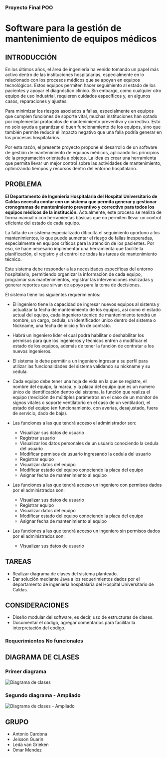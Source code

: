 ### Proyecto Final POO
# Software para la gestión de mantenimiento de equipos médicos
## INTRODUCCIÓN
En los últimos años, el área de ingeniería ha venido tomando un papel más activo dentro de las instituciones hospitalarias, especialmente en lo relacionado con los procesos médicos que se apoyan en equipos tecnológicos. Estos equipos permiten hacer seguimiento al estado de los pacientes y apoyar el diagnóstico clínico. Sin embargo, como cualquier otro equipo de uso industrial, requieren cuidados específicos y, en algunos casos, reparaciones y ajustes.

Para minimizar los riesgos asociados a fallas, especialmente en equipos que cumplen funciones de soporte vital, muchas instituciones han optado por implementar protocolos de mantenimiento preventivo y correctivo. Esto no solo ayuda a garantizar el buen funcionamiento de los equipos, sino que también permite reducir el impacto negativo que una falla podría generar en los procesos hospitalarios.

Por esta razón, el presente proyecto propone el desarrollo de un software de gestión de mantenimiento de equipos médicos, aplicando los principios de la programación orientada a objetos. La idea es crear una herramienta que permita llevar un mejor control sobre las actividades de mantenimiento, optimizando tiempos y recursos dentro del entorno hospitalario.

## PROBLEMA 
__El Departamento de Ingeniería Hospitalaria del Hospital Universitario de Caldas necesita contar con un sistema que permita generar y gestionar cronogramas de mantenimiento preventivo y correctivo para todos los equipos médicos de la institución.__ Actualmente, este proceso se realiza de forma manual o con herramientas básicas que no permiten llevar un control eficiente del estado de cada equipo.

La falta de un sistema especializado dificulta el seguimiento oportuno a los mantenimientos, lo que puede aumentar el riesgo de fallas inesperadas, especialmente en equipos críticos para la atención de los pacientes. Por eso, se hace necesario implementar una herramienta que facilite la planificación, el registro y el control de todas las tareas de mantenimiento técnico.

Este sistema debe responder a las necesidades específicas del entorno hospitalario, permitiendo organizar la información de cada equipo, programar sus mantenimientos, registrar las intervenciones realizadas y generar reportes que sirvan de apoyo para la toma de decisiones.

El sistema tiene los siguientes requerimientos:

*	El ingeniero tiene la capacidad de ingresar nuevos equipos al sistema y actualizar la fecha de mantenimiento de los equipos, así como el estado actual del equipo, cada ingeniero técnico de mantenimiento tendrá un nombre, un cargo, cedula, un identificador único dentro del sistema o Nickname, una fecha de inicio y fin de contrato.
  
*	Habrá un ingeniero líder el cual podrá habilitar o deshabilitar los permisos para que los ingenieros y técnicos entren a modificar el estado de los equipos, además de tener la función de contratar a los nuevos ingenieros.
  
*	El sistema le debe permitir a un ingeniero ingresar a su perfil para utilizar las funcionalidades del sistema validando su nickname y su cedula.
  
* Cada equipo debe tener una hoja de vida en la que se registre, el nombre del equipo, la marca, y la placa del equipo que es un numero único de identificación dentro del sistema, la función que realiza el equipo (medición de múltiples parámetros en el caso de un monitor de signos vitales o soporte ventilatorio en el caso de un ventilador), el estado del equipo (en funcionamiento, con averías, desajustado, fuera de servicio, dado de baja). 
*	Las funciones a las que tendrá acceso el administrador son:
    - Visualizar sus datos de usuario 
    -	Registrar usuario 
    -	Visualizar los datos personales de un usuario conociendo la cedula del usuario 
    -	Modificar permisos de usuario ingresando la cedula del usuario 
    -	Registrar equipo 
    -	Visualizar datos del equipo 
    -	Modificar estado del equipo conociendo la placa del equipo 
    -	Asignar fecha de mantenimiento al equipo 
*	Las funciones a las que tendrá acceso un ingeniero con permisos dados por el administrados son: 
    -	Visualizar sus datos de usuario 
    -	Registrar equipo 
    -	Visualizar datos del equipo 
    -	Modificar estado del equipo conociendo la placa del equipo 
    -	Asignar fecha de mantenimiento al equipo 
*	Las funciones a las que tendrá acceso un ingeniero sin permisos dados por el administrados son: 
    -	Visualizar sus datos de usuario 
## TAREAS 
*	Realizar diagrama de clases del sistema planteado.
*	Dar solución mediante Java a los requerimientos dados por el departamento de ingeniería hospitalaria del Hospital Universitario de Caldas.
## CONSIDERACIONES 
*	Diseño modular del software, es decir, uso de estructuras de clases.
*	Documentar el código, agregar comentarios para facilitar la interpretación del código.
### Requerimientos No funcionales 
## DIAGRAMA DE CLASES 
### Primer diagrama
![Diagrama de clases](https://github.com/user-attachments/assets/c0f902ec-7cb3-4fb3-a908-4bf349709022)
### Segundo diagrama - Ampliado
![Diagrama de clases - Ampliado](https://github.com/user-attachments/assets/41a45030-7129-4533-a6a9-a0eb7e5eaf5c)

## GRUPO 
* Antonio Cardona
* Jeisson Guarin
* Leda van Grieken
* Omar Mendez
  

